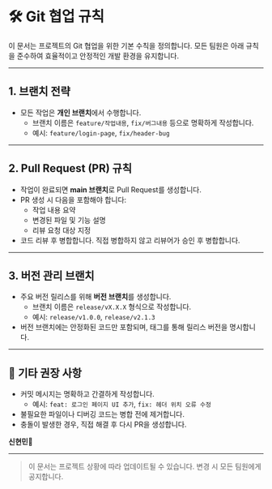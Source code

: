 # 🛠️ Git 협업 규칙

이 문서는 프로젝트의 Git 협업을 위한 기본 수칙을 정의합니다. 모든 팀원은 아래 규칙을 준수하여 효율적이고 안정적인 개발 환경을 유지합니다.

---

## 1. 브랜치 전략

- 모든 작업은 **개인 브랜치**에서 수행합니다.
  - 브랜치 이름은 `feature/작업내용`, `fix/버그내용` 등으로 명확하게 작성합니다.
  - 예시: `feature/login-page`, `fix/header-bug`

---

## 2. Pull Request (PR) 규칙

- 작업이 완료되면 **main 브랜치**로 Pull Request를 생성합니다.
- PR 생성 시 다음을 포함해야 합니다:
  - 작업 내용 요약
  - 변경된 파일 및 기능 설명
  - 리뷰 요청 대상 지정
- 코드 리뷰 후 병합합니다. 직접 병합하지 않고 리뷰어가 승인 후 병합합니다.

---

## 3. 버전 관리 브랜치

- 주요 버전 릴리스를 위해 **버전 브랜치**를 생성합니다.
  - 브랜치 이름은 `release/vX.X.X` 형식으로 작성합니다.
  - 예시: `release/v1.0.0`, `release/v2.1.3`
- 버전 브랜치에는 안정화된 코드만 포함되며, 태그를 통해 릴리스 버전을 명시합니다.

---

## 📌 기타 권장 사항

- 커밋 메시지는 명확하고 간결하게 작성합니다.
  - 예시: `feat: 로그인 페이지 UI 추가`, `fix: 헤더 위치 오류 수정`
- 불필요한 파일이나 디버깅 코드는 병합 전에 제거합니다.
- 충돌이 발생한 경우, 직접 해결 후 다시 PR을 생성합니다.

**신현민💬**

---

> 이 문서는 프로젝트 상황에 따라 업데이트될 수 있습니다. 변경 시 모든 팀원에게 공지합니다.